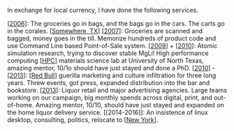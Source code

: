 In exchange for local currency, I have done the following services.

[[2006]]: The groceries go in bags, and the bags go in the cars. The carts go in the corales. [[Somewhere, TX]]
[[2007]]: Groceries are scanned and bagged, money goes in the till. Memorize hundreds of product code and use Command Line based Point-of-Sale system.
[[2009]] + [[2010]]: Atomic simulation research, trying to discover stable MgLi! High performance computing [[HPC]] materials science lab at University of North Texas, amazing mentor, 10/1o should have just stayed and done a PhD.
[[2010]] - [[2013]]: [[Red Bull]] guerilla marketing and culture infiltration for three long years. Threw events, got press, expanded distribution into the bar and bookstore.
[[2013]]: Liquor retail and major advertising agencies. Large teams working on our campaign, big monthly spends across digital, print, and out-of-home. Amazing mentor, 10/10, should have just stayed and expanded on the home liquor delivery service.
[[2014-2016]]: An insistence of linux desktop, consulting, politics, relocate to [[New York]].

[//begin]: # "Autogenerated link references for markdown compatibility"
[2006]: 2006.md "2006"
[Somewhere, TX]: somewhere-tx.md "Somewhere, TX"
[2007]: 2007.md "2007"
[2009]: 2009.md "2009"
[2010]: 2010.md "2010"
[HPC]: hpc.md "(HPC)"
[2013]: 2013.md "2013"
[Red Bull]: red-bull.md "Red Bull"
[New York]: new-york.md "New York"
[//end]: # "Autogenerated link references"